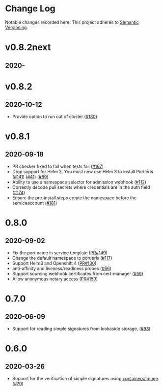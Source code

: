 # Change Log

Notable changes recorded here.
This project adheres to [Semantic Versioning](http://semver.org/).

# v0.8.2next
## 2020-

# v0.8.2
## 2020-10-12

* Provide option to run out of cluster ([#180](https://github.com/IBM/portieris/issues/180))

# v0.8.1
## 2020-09-18

* PR checker fixed to fail when tests fail ([#167](https://github.com/IBM/portieris/issues/167))
* Drop support for Helm 2. You must now use Helm 3 to install Portieris ([#141](https://github.com/IBM/portieris/issues/141)) ([#41](https://github.com/IBM/portieris/issues/41)) ([#89](https://github.com/IBM/portieris/issues/89))
* Ability to use a namespace selector for admission webhook ([#112](https://github.com/IBM/portieris/issues/112))
* Correctly decode pull secrets where credentials are in the auth field ([#174](https://github.com/IBM/portieris/issues/174))
* Ensure the pre-install steps create the namespace before the serviceaccount ([#181](https://github.com/IBM/portieris/issues/181))

# 0.8.0
## 2020-09-02

* Fix the port name in service template ([PR#149](https://github.com/IBM/portieris/pull/149))
* Change the default namespace to portieris ([#117](https://github.com/IBM/portieris/issues/117))
* Support Helm3 and Openshift 4 ([PR#130](https://github.com/IBM/portieris/pull/130))
* anti-affinity and liveness/readiness probes  ([#66](https://github.com/IBM/portieris/issues/66))
* Support sourcing webhook certificates from cert-manager ([#59](https://github.com/IBM/portieris/issues/59))
* Allow anonymous notary access ([PR#159](https://github.com/IBM/portieris/pull/159))

# 0.7.0
## 2020-06-09

* Support for reading simple signatures from lookaside storage, ([#93](https://github.com/IBM/portieris/issues/93))

# 0.6.0
## 2020-03-26

* Support for the verification of simple signatures using [containers/image](https://github.com/containers/image). ([#70](https://github.com/IBM/portieris/issues/70))
